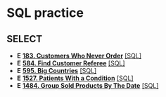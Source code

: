 # SQL practice

## SELECT
* **E** [**183. Customers Who Never Order**](https://leetcode.com/problems/customers-who-never-order/) [[SQL]](https://github.com/Henry00000/Leetcode_practice/blob/main/Database%20Solution/0183.sql)
* **E** [**584. Find Customer Referee**](https://leetcode.com/problems/find-customer-referee/) [[SQL]](https://github.com/Henry00000/Leetcode_practice/blob/main/Database%20Solution/0584.sql)
* **E** [**595. Big Countries**](https://leetcode.com/problems/big-countries/) [[SQL]](https://github.com/Henry00000/Leetcode_practice/blob/main/Database%20Solution/0595.sql)
* **E** [**1527. Patients With a Condition**](https://leetcode.com/problems/patients-with-a-condition/) [[SQL]](https://github.com/Henry00000/Leetcode_practice/blob/main/Database%20Solution/1527.SQL)
* **E** [**1484. Group Sold Products By The Date**](https://leetcode.com/problems/group-sold-products-by-the-date/) [[SQL]](https://github.com/Henry00000/Leetcode_practice/blob/main/Database%20Solution/1484.SQL)
